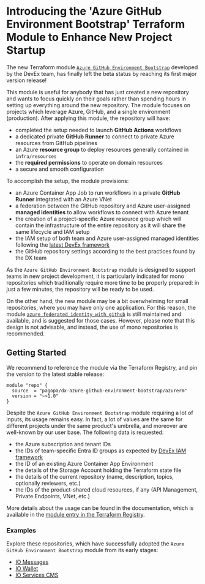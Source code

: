 # Introducing the 'Azure GitHub Environment Bootstrap' Terraform Module to Enhance New Project Startup

The new Terraform module
[`Azure GitHub Environment Bootstrap`](https://github.com/pagopa/dx/blob/main/infra/modules/azure_github_environment_bootstrap)
developed by the DevEx team, has finally left the beta status by reaching its
first major version release!

This module is useful for anybody that has just created a new repository and
wants to focus quickly on their goals rather than spending hours in setting up
everything around the new repository. The module focuses on projects which
leverage Azure, GitHub, and a single environment (production). After applying
this module, the repository will have:

- completed the setup needed to launch **GitHub Actions** workflows
- a dedicated private **GitHub Runner** to connect to private Azure resources
  from GitHub pipelines
- an Azure **resource group** to deploy resources generally contained in
  `infra/resources`
- the **required permissions** to operate on domain resources
- a secure and smooth configuration

To accomplish the setup, the module provisions:

- an Azure Container App Job to run workflows in a private **GitHub Runner**
  integrated with an Azure VNet
- a federation between the GitHub repository and Azure user-assigned **managed
  identities** to allow workflows to connect with Azure tenant
- the creation of a project-specific Azure resource group which will contain the
  infrastructure of the entire repository as it will share the same lifecycle
  and IAM setup
- the IAM setup of both team and Azure user-assigned managed identities
  following the [latest DevEx framework](../infrastructure/azure-iam.md)
- the GitHub repository settings according to the best practices found by the DX
  team

As the `Azure GitHub Environment Bootstrap` module is designed to support teams
in new project development, it is particularly indicated for mono repositories
which traditionally require more time to be properly prepared: in just a few
minutes, the repository will be ready to be used.

On the other hand, the new module may be a bit overwhelming for small
repositories, where you may have only one application. For this reason, the
module
[`azure_federated_identity_with_github`](https://github.com/pagopa/dx/blob/main/infra/modules/azure_federated_identity_with_github)
is still maintained and available, and is suggested for those cases. However,
please note that this design is not advisable, and instead, the use of mono
repositories is recommended.

## Getting Started

We recommend to reference the module via the Terraform Registry, and pin the
version to the latest stable release:

```hcl
module "repo" {
  source  = "pagopa/dx-azure-github-environment-bootstrap/azurerm"
  version = "~>1.0"
}
```

Despite the `Azure GitHub Environment Bootstrap` module requiring a lot of
inputs, its usage remains easy. In fact, a lot of values are the same for
different projects under the same product's umbrella, and moreover are
well-known by our user base. The following data is requested:

- the Azure subscription and tenant IDs
- the IDs of team-specific Entra ID groups as expected by
  [DevEx IAM framework](../infrastructure/azure-iam.md)
- the ID of an existing Azure Container App Environment
- the details of the Storage Account holding the Terraform state file
- the details of the current repository (name, description, topics, optionally
  reviewers, etc.)
- the IDs of the product-shared cloud resources, if any (API Management, Private
  Endpoints, VNet, etc.)

More details about the usage can be found in the documentation, which is
available in the
[module entry in the Terraform Registry](https://registry.terraform.io/modules/pagopa-dx/azure-github-environment-bootstrap/azurerm/latest).

### Examples

Explore these repositories, which have successfully adopted the
`Azure GitHub Environment Bootstrap` module from its early stages:

- [IO Messages](https://github.com/pagopa/io-messages/tree/main/infra/repository)
- [IO Wallet](https://github.com/pagopa/io-wallet/tree/main/infra/repository)
- [IO Services CMS](https://github.com/pagopa/io-services-cms/tree/main/infra/repository)
